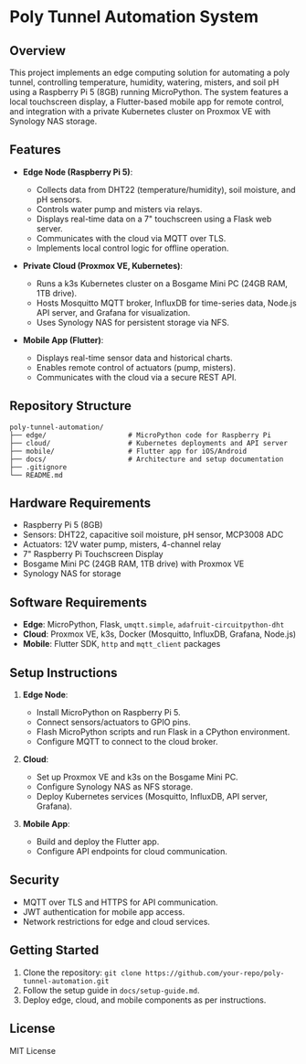 # Poly Tunnel Automation System

## Overview

This project implements an edge computing solution for automating a poly tunnel, controlling temperature, humidity, watering, misters, and soil pH using a Raspberry Pi 5 (8GB) running MicroPython. The system features a local touchscreen display, a Flutter-based mobile app for remote control, and integration with a private Kubernetes cluster on Proxmox VE with Synology NAS storage.

## Features

- **Edge Node (Raspberry Pi 5)**:
  - Collects data from DHT22 (temperature/humidity), soil moisture, and pH sensors.
  - Controls water pump and misters via relays.
  - Displays real-time data on a 7" touchscreen using a Flask web server.
  - Communicates with the cloud via MQTT over TLS.
  - Implements local control logic for offline operation.

- **Private Cloud (Proxmox VE, Kubernetes)**:
  - Runs a k3s Kubernetes cluster on a Bosgame Mini PC (24GB RAM, 1TB drive).
  - Hosts Mosquitto MQTT broker, InfluxDB for time-series data, Node.js API server, and Grafana for visualization.
  - Uses Synology NAS for persistent storage via NFS.

- **Mobile App (Flutter)**:
  - Displays real-time sensor data and historical charts.
  - Enables remote control of actuators (pump, misters).
  - Communicates with the cloud via a secure REST API.

## Repository Structure

```
poly-tunnel-automation/
├── edge/                    # MicroPython code for Raspberry Pi
├── cloud/                   # Kubernetes deployments and API server
├── mobile/                  # Flutter app for iOS/Android
├── docs/                    # Architecture and setup documentation
├── .gitignore
└── README.md
```

## Hardware Requirements

- Raspberry Pi 5 (8GB)
- Sensors: DHT22, capacitive soil moisture, pH sensor, MCP3008 ADC
- Actuators: 12V water pump, misters, 4-channel relay
- 7" Raspberry Pi Touchscreen Display
- Bosgame Mini PC (24GB RAM, 1TB drive) with Proxmox VE
- Synology NAS for storage

## Software Requirements

- **Edge**: MicroPython, Flask, `umqtt.simple`, `adafruit-circuitpython-dht`
- **Cloud**: Proxmox VE, k3s, Docker (Mosquitto, InfluxDB, Grafana, Node.js)
- **Mobile**: Flutter SDK, `http` and `mqtt_client` packages

## Setup Instructions

1. **Edge Node**:
   - Install MicroPython on Raspberry Pi 5.
   - Connect sensors/actuators to GPIO pins.
   - Flash MicroPython scripts and run Flask in a CPython environment.
   - Configure MQTT to connect to the cloud broker.

2. **Cloud**:
   - Set up Proxmox VE and k3s on the Bosgame Mini PC.
   - Configure Synology NAS as NFS storage.
   - Deploy Kubernetes services (Mosquitto, InfluxDB, API server, Grafana).

3. **Mobile App**:
   - Build and deploy the Flutter app.
   - Configure API endpoints for cloud communication.

## Security

- MQTT over TLS and HTTPS for API communication.
- JWT authentication for mobile app access.
- Network restrictions for edge and cloud services.

## Getting Started

1. Clone the repository: `git clone https://github.com/your-repo/poly-tunnel-automation.git`
2. Follow the setup guide in `docs/setup-guide.md`.
3. Deploy edge, cloud, and mobile components as per instructions.

## License

MIT License